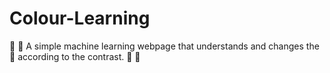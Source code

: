 # Colour-Learning
🔴 🔵 A simple machine learning webpage that understands and changes the 🌈 according to the contrast. 🔷 🔶

